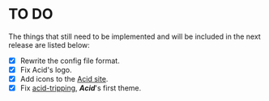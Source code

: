 # TO DO

The things that still need to be implemented and will be included in the next release are listed below:

- [x] Rewrite the config file format.
- [x] Fix Acid's logo.
- [x] Add icons to the [Acid site](https://blckunicorn.art/acid).
- [x] Fix [acid-tripping](https://github.com/iamtheblackunicorn/acid-tripping), ***Acid***'s first theme.
